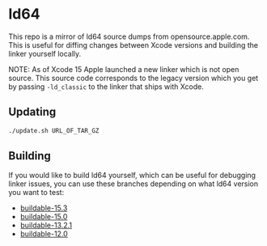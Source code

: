 # ld64

This repo is a mirror of ld64 source dumps from opensource.apple.com.
This is useful for diffing changes between Xcode versions and building
the linker yourself locally.

NOTE: As of Xcode 15 Apple launched a new linker which is not open
source. This source code corresponds to the legacy version which you get
by passing `-ld_classic` to the linker that ships with Xcode.

## Updating

```sh
./update.sh URL_OF_TAR_GZ
```

## Building

If you would like to build ld64 yourself, which can be useful for
debugging linker issues, you can use these branches depending on what
ld64 version you want to test:

- [buildable-15.3](https://github.com/keith/ld64/tree/buildable-15.3)
- [buildable-15.0](https://github.com/keith/ld64/tree/buildable-15.0)
- [buildable-13.2.1](https://github.com/keith/ld64/tree/buildable-13.2.1)
- [buildable-12.0](https://github.com/keith/ld64/tree/buildable-12.0)
